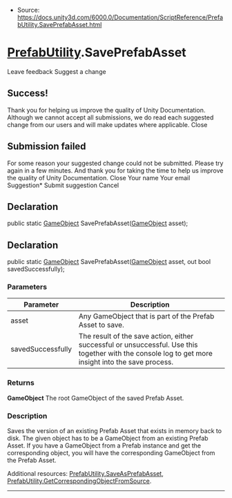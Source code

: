 * Source: https://docs.unity3d.com/6000.0/Documentation/ScriptReference/PrefabUtility.SavePrefabAsset.html

#  [PrefabUtility](https://docs.unity3d.com/6000.0/Documentation/ScriptReference/PrefabUtility.html).SavePrefabAsset
Leave feedback
Suggest a change
## Success!
Thank you for helping us improve the quality of Unity Documentation. Although we cannot accept all submissions, we do read each suggested change from our users and will make updates where applicable.
Close
## Submission failed
For some reason your suggested change could not be submitted. Please <a>try again</a> in a few minutes. And thank you for taking the time to help us improve the quality of Unity Documentation.
Close
Your name Your email Suggestion* Submit suggestion
Cancel
## Declaration
public static [GameObject](https://docs.unity3d.com/6000.0/Documentation/ScriptReference/GameObject.html) SavePrefabAsset([GameObject](https://docs.unity3d.com/6000.0/Documentation/ScriptReference/GameObject.html) asset); 
## Declaration
public static [GameObject](https://docs.unity3d.com/6000.0/Documentation/ScriptReference/GameObject.html) SavePrefabAsset([GameObject](https://docs.unity3d.com/6000.0/Documentation/ScriptReference/GameObject.html) asset, out bool savedSuccessfully); 
### Parameters
Parameter | Description  
---|---  
asset | Any GameObject that is part of the Prefab Asset to save.  
savedSuccessfully | The result of the save action, either successful or unsuccessful. Use this together with the console log to get more insight into the save process.  
### Returns
**GameObject** The root GameObject of the saved Prefab Asset. 
### Description
Saves the version of an existing Prefab Asset that exists in memory back to disk.
The given object has to be a GameObject from an existing Prefab Asset. If you have a GameObject from a Prefab instance and get the corresponding object, you will have the corresponding GameObject from the Prefab Asset.  
  
Additional resources: [PrefabUtility.SaveAsPrefabAsset](https://docs.unity3d.com/6000.0/Documentation/ScriptReference/PrefabUtility.SaveAsPrefabAsset.html), [PrefabUtility.GetCorrespondingObjectFromSource](https://docs.unity3d.com/6000.0/Documentation/ScriptReference/PrefabUtility.GetCorrespondingObjectFromSource.html).
* * *
